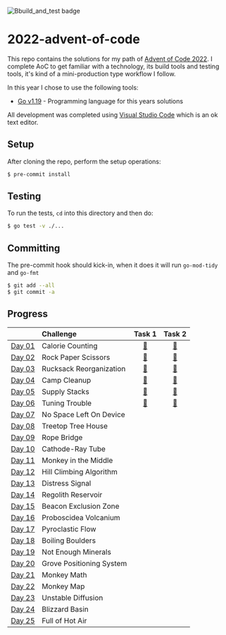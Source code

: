 ![Bbuild_and_test badge](https://github.com/andrewfitzy/2022-advent-of-code/actions/workflows/test.yml/badge.svg)

# 2022-advent-of-code

This repo contains the solutions for my path of [Advent of Code 2022](https://adventofcode.com/2022). I complete AoC to get familiar with a technology, its build tools and testing tools, it's kind of a mini-production type workflow I follow.

In this year I chose to use the following tools:
- [Go v1.19](https://go.dev/doc/devel/release#go1.19) - Programming language for this years solutions


All development was completed using [Visual Studio Code](https://code.visualstudio.com) which is an ok text editor.

## Setup
After cloning the repo, perform the setup operations:
```bash
$ pre-commit install
```

## Testing
To run the tests, `cd` into this directory and then do:
```bash
$ go test -v ./...
```


## Committing
The pre-commit hook should kick-in, when it does it will run `go-mod-tidy` and `go-fmt`
```bash
$ git add --all
$ git commit -a
```

## Progress
|                                                | Challenge                |                                                            Task 1                                                            |                                                            Task 2                                                            |
|:-----------------------------------------------|:-------------------------|:----------------------------------------------------------------------------------------------------------------------------:|:----------------------------------------------------------------------------------------------------------------------------:|
| [Day 01](https://adventofcode.com/2022/day/1)  | Calorie Counting         | [🌟](https://github.com/andrewfitzy/2022-advent-of-code/blob/main/day_01/task_01_main.go) |[🌟](https://github.com/andrewfitzy/2022-advent-of-code/blob/main/day_01/task_02_main.go)|
| [Day 02](https://adventofcode.com/2022/day/2)  | Rock Paper Scissors      | [🌟](https://github.com/andrewfitzy/2022-advent-of-code/blob/main/day_02/task_01_main.go) |[🌟](https://github.com/andrewfitzy/2022-advent-of-code/blob/main/day_02/task_02_main.go)|
| [Day 03](https://adventofcode.com/2022/day/3)  | Rucksack Reorganization  | [🌟](https://github.com/andrewfitzy/2022-advent-of-code/blob/main/day_03/task_01_main.go) |[🌟](https://github.com/andrewfitzy/2022-advent-of-code/blob/main/day_03/task_02_main.go)|
| [Day 04](https://adventofcode.com/2022/day/4)  | Camp Cleanup             | [🌟](https://github.com/andrewfitzy/2022-advent-of-code/blob/main/day_04/task_01_main.go) |[🌟](https://github.com/andrewfitzy/2022-advent-of-code/blob/main/day_04/task_02_main.go)|
| [Day 05](https://adventofcode.com/2022/day/5)  | Supply Stacks            | [🌟](https://github.com/andrewfitzy/2022-advent-of-code/blob/main/day_05/task_01_main.go) |[🌟](https://github.com/andrewfitzy/2022-advent-of-code/blob/main/day_05/task_02_main.go)|
| [Day 06](https://adventofcode.com/2022/day/6)  | Tuning Trouble           | [🌟](https://github.com/andrewfitzy/2022-advent-of-code/blob/main/day_06/task_01_main.go) |[🌟](https://github.com/andrewfitzy/2022-advent-of-code/blob/main/day_06/task_02_main.go)|
| [Day 07](https://adventofcode.com/2022/day/7)  | No Space Left On Device  |                                                                                                                              |                                                                                                                              |
| [Day 08](https://adventofcode.com/2022/day/8)  | Treetop Tree House       |                                                                                                                              |                                                                                                                              |
| [Day 09](https://adventofcode.com/2022/day/9)  | Rope Bridge              |                                                                                                                              |                                                                                                                              |
| [Day 10](https://adventofcode.com/2022/day/10) | Cathode-Ray Tube         |                                                                                                                              |                                                                                                                              |
| [Day 11](https://adventofcode.com/2022/day/11) | Monkey in the Middle     |                                                                                                                              |                                                                                                                              |
| [Day 12](https://adventofcode.com/2022/day/12) | Hill Climbing Algorithm  |                                                                                                                              |                                                                                                                              |
| [Day 13](https://adventofcode.com/2022/day/13) | Distress Signal          |                                                                                                                              |                                                                                                                              |
| [Day 14](https://adventofcode.com/2022/day/14) | Regolith Reservoir       |                                                                                                                              |                                                                                                                              |
| [Day 15](https://adventofcode.com/2022/day/15) | Beacon Exclusion Zone    |                                                                                                                              |                                                                                                                              |
| [Day 16](https://adventofcode.com/2022/day/16) | Proboscidea Volcanium    |                                                                                                                              |                                                                                                                              |
| [Day 17](https://adventofcode.com/2022/day/17) | Pyroclastic Flow         |                                                                                                                              |                                                                                                                              |
| [Day 18](https://adventofcode.com/2022/day/18) | Boiling Boulders         |                                                                                                                              |                                                                                                                              |
| [Day 19](https://adventofcode.com/2022/day/19) | Not Enough Minerals      |                                                                                                                              |                                                                                                                              |
| [Day 20](https://adventofcode.com/2022/day/20) | Grove Positioning System |                                                                                                                              |                                                                                                                              |
| [Day 21](https://adventofcode.com/2022/day/21) | Monkey Math              |                                                                                                                              |                                                                                                                              |
| [Day 22](https://adventofcode.com/2022/day/22) | Monkey Map               |                                                                                                                              |                                                                                                                              |
| [Day 23](https://adventofcode.com/2022/day/23) | Unstable Diffusion       |                                                                                                                              |                                                                                                                              |
| [Day 24](https://adventofcode.com/2022/day/24) | Blizzard Basin           |                                                                                                                              |                                                                                                                              |
| [Day 25](https://adventofcode.com/2022/day/25) | Full of Hot Air          |                                                                                                                              |                                                                                                                              |